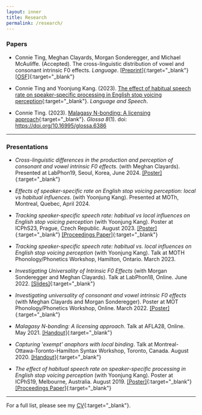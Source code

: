 ```yaml
---
layout: inner
title: Research
permalink: /research/
---
```


### Papers

- Connie Ting, Meghan Clayards, Morgan Sonderegger, and Michael McAuliffe. (Accepted). The cross-linguistic distribution of vowel and consonant intrinsic F0 effects. _Language_. [[Preprint]](https://osf.io/preprints/psyarxiv/64nhs){:target="_blank"} [[OSF]](https://osf.io/ehs6d/){:target="_blank"}

- Connie Ting and Yoonjung Kang. (2023). [The effect of habitual speech rate on speaker-specific processing in English stop voicing perception](https://journals.sagepub.com/doi/10.1177/00238309231188078){:target="_blank"}. _Language and Speech_.

- Connie Ting. (2023). [Malagasy N-bonding: A licensing approach](https://www.glossa-journal.org/article/id/6386/){:target="_blank"}. _Glossa 8_(1). doi: https://doi.org/10.16995/glossa.6386

***

### Presentations  

- *Cross-linguistic differences in the production and perception of consonant and vowel intrinsic F0 effects*. (with Meghan Clayards). Presented at LabPhon19, Seoul, Korea, June 2024. [[Poster]](PDFs/LabPhon19_Poster.pdf){:target="_blank"}

- *Effects of speaker-specific rate on English stop voicing perception: local vs habitual influences*. (with Yoonjung Kang). Presented at MOTh, Montreal, Quebec, April 2024.

- *Tracking speaker-specific speech rate: habitual vs local influences on English stop voicing perception* (with Yoonjung Kang). Poster at ICPhS23, Prague, Czech Republic. August 2023. [[Poster]](ICPhS23_Eng_SpeechRate.pdf){:target="_blank"} [[Proceedings Paper]](ICPhS23.pdf){:target="_blank"}

- *Tracking speaker-specific speech rate: habitual vs. local influences on English stop voicing perception* (with Yoonjung Kang). Talk at MOTH Phonology/Phonetics Workshop, Hamilton, Ontario. March 2023.

- *Investigating Universality of Intrinsic F0 Effects* (with Morgan Sonderegger and Meghan Clayards). Talk at LabPhon18, Online. June 2022. [[Slides]](LabPhon_IF0.pdf){:target="_blank"}

- *Investigating universality of consonant and vowel intrinsic F0 effects* (with Meghan Clayards and Morgan Sonderegger). Poster at MOT Phonology/Phonetics Workshop, Online. March 2022. [[Poster]](MOT_Universal_IF0.pdf){:target="_blank"}

- *Malagasy N-bonding: A licensing approach*. Talk at AFLA28, Online. May 2021.  [[Handout]](AFLA_handout.pdf){:target="_blank"}

- *Capturing 'exempt' anaphors with local binding*. Talk at Montreal-Ottawa-Toronto-Hamilton Syntax Workshop, Toronto, Canada. August 2020. [[Handout]](MOTH2020_handout.pdf){:target="_blank"}

- *The effect of habitual speech rate on speaker-specific processing in English stop voicing perception* (with Yoonjung Kang). Poster at ICPhS19, Melbourne, Australia. August 2019. [[Poster]](ICPhS19_poster.pdf){:target="_blank"} [[Proceedings Paper]](ICPhS19_VOT.pdf){:target="_blank"}

***

For a full list, please see my [CV](https://connieting.github.io/cv/){:target="_blank"}.
